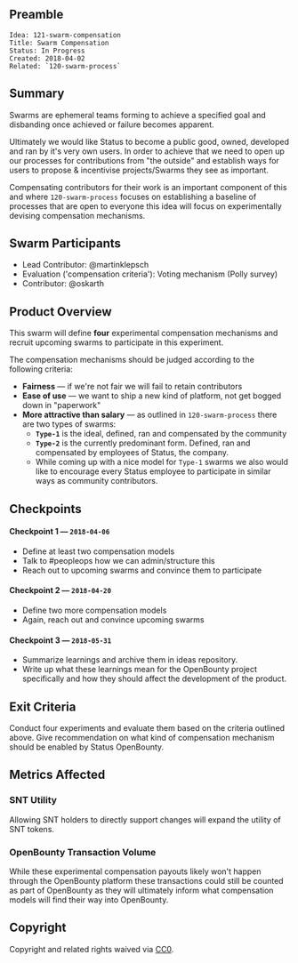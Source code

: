 ## Preamble

    Idea: 121-swarm-compensation
    Title: Swarm Compensation
    Status: In Progress
    Created: 2018-04-02
    Related: `120-swarm-process`

## Summary
Swarms are ephemeral teams forming to achieve a specified goal and disbanding once achieved or failure becomes apparent.

Ultimately we would like Status to become a public good, owned, developed and ran by it's very own users. In order to achieve that we need to open up our processes for contributions from "the outside" and establish ways for users to propose & incentivise projects/Swarms they see as important.

Compensating contributors for their work is an important component of this and where `120-swarm-process` focuses on establishing a baseline of processes that are open to everyone this idea will focus on experimentally devising compensation mechanisms. 

## Swarm Participants

- Lead Contributor: @martinklepsch
- Evaluation ('compensation criteria'): Voting mechanism (Polly survey)
- Contributor: @oskarth

## Product Overview

This swarm will define **four** experimental compensation mechanisms and recruit upcoming swarms to participate in this experiment.

The compensation mechanisms should be judged according to the following criteria:

- **Fairness** — if we're not fair we will fail to retain contributors
- **Ease of use** — we want to ship a new kind of platform, not get bogged down in "paperwork"
- **More attractive than salary** — as outlined in `120-swarm-process` there are two types of swarms:
	- **`Type-1`** is the ideal, defined, ran and compensated by the community
	- **`Type-2`** is the currently predominant form. Defined, ran and compensated by employees of Status, the company.
	- While coming up with a nice model for `Type-1` swarms we also would like to encourage every Status employee to participate in similar ways as community contributors.

## Checkpoints

#### Checkpoint 1 — `2018-04-06`

- Define at least two compensation models
- Talk to #peopleops how we can admin/structure this
- Reach out to upcoming swarms and convince them to participate  

#### Checkpoint 2 — `2018-04-20`

- Define two more compensation models
- Again, reach out and convince upcoming swarms

#### Checkpoint 3 — `2018-05-31`

- Summarize learnings and archive them in ideas repository.
- Write up what these learnings mean for the OpenBounty project specifically and how they should affect the development of the product.

## Exit Criteria

Conduct four experiments and evaluate them based on the criteria outlined above. Give recommendation on what kind of compensation mechanism should be enabled by Status OpenBounty.

## Metrics Affected

### SNT Utility

Allowing SNT holders to directly support changes will expand the utility of SNT tokens.

### OpenBounty Transaction Volume

While these experimental compensation payouts likely won't happen through the OpenBounty platform these transactions could still be counted as part of OpenBounty as they will ultimately inform what compensation models will find their way into OpenBounty.

## Copyright
Copyright and related rights waived via [CC0](https://creativecommons.org/publicdomain/zero/1.0/).
